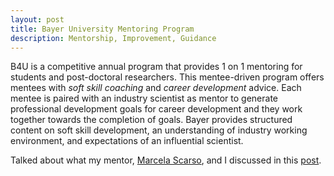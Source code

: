 ```yaml
---
layout: post
title: Bayer University Mentoring Program
description: Mentorship, Improvement, Guidance
---
```


B4U is a competitive annual program that provides 1 on 1 mentoring for students and post-doctoral researchers. This mentee-driven program offers mentees with _soft skill coaching_ and _career development_ advice. Each mentee is paired with an industry scientist as mentor to generate professional development goals for career development and they work together towards the completion of goals. Bayer provides structured content on soft skill development, an understanding of industry working environment, and expectations of an influential scientist.

Talked about what my mentor, [Marcela Scarso](https://www.linkedin.com/in/marcela-e-scarso-joaquim-733001130/), and I discussed in this [post](/vitoriabizao.github.io/_posts/2024-01-22-B4U.md).